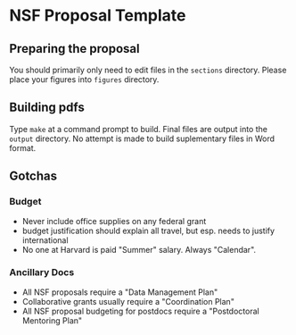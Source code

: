 # NSF Proposal Template


## Preparing the proposal

You should primarily only need to edit files in the `sections` directory.  Please place your figures into `figures` directory.


## Building pdfs

Type `make` at a command prompt to build. Final files are output into the `output` directory.  No attempt is made to build suplementary files in Word format.


## Gotchas

### Budget

* Never include office supplies on any federal grant
* budget justification should explain all travel, but esp. needs to justify international
* No one at Harvard is paid "Summer" salary.  Always "Calendar".

### Ancillary Docs

* All NSF proposals require a "Data Management Plan"
* Collaborative grants usually require a "Coordination Plan"
* All NSF proposal budgeting for postdocs require a "Postdoctoral Mentoring Plan"

